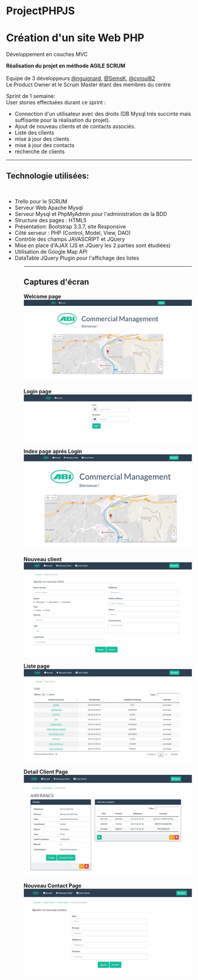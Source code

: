 # ProjectPHPJS
<h1>Création d'un site Web PHP</h1>
Développement en couches MVC

<strong>Réalisation du projet en méthode AGILE SCRUM</strong> <br><br>
Equipe de 3 développeurs <a href="https://github.com/nguignard">@nguignard</a>, <a href="https://github.com/semsk">@SemsK</a>, <a href="https://github.com/cyroul82">@cyroul82</a><br>
Le Product Owner et le Scrum Master étant des membres du centre
<br>

Sprint de 1 semaine:<br>
User stories effectuées durant ce sprint : <br>

<ul>
  <li>Connection d'un utilisateur avec des droits (DB Mysql trés succinte mais suffisante pour la réalisation du projet).</li>
  <li>Ajout de nouveau clients et de contacts associés.</li>
  <li>Liste des clients</li>
  <li>mise à jour des clients</li>
  <li>mise à jour des contacts</li>
  <li>recherche de clients</li>
</ul>
<hr>
<h2>Technologie utilisées:</h2><br>
<ul>
<li>Trello pour le SCRUM</li>
<li>Serveur Web Apache Mysql</li>
<li>Serveur Mysql et PhpMyAdmin pour l'administration de la BDD</li>
<li>Structure des pages : HTML5</li>
<li>Présentation: Bootstrap 3.3.7, site Responsive</li>
<li>Côté serveur : PHP (Control, Model, View, DAO)</li>
<li>Contrôle des champs JAVASCRIPT et JQuery</li>
<li>Mise en place d'AJAX (JS et JQuery les 2 parties sont étudiées)</li>
<li>Utilisation de Google Map API</li>
<li>DataTable JQuery Plugin pour l'affichage des listes</li>
<ul>

<hr>

<h2>Captures d'écran</h2>

<p>
  <strong>Welcome page</strong>
  <img src="/screenshot/index.PNG" witdh="350"/>
</p>

<p>
  <strong>Login page</strong>
  <img src="/screenshot/login.PNG" witdh="350"/>
</p>

<p>
  <strong>Index page aprés Login</strong>
  <img src="/screenshot/index2.PNG" witdh="350"/>
</p>

<p>
  <strong>Nouveau client</strong>
  <img src="/screenshot/newClient.PNG" witdh="350"/>
</p>

<p>
  <strong>Liste page</strong>
  <img src="/screenshot/listClient.PNG" witdh="350"/>
</p>

<p>
  <strong>Detail Client Page</strong>
  <img src="/screenshot/detailClient.PNG" witdh="350"/>
</p>

<p>
  <strong>Nouveau Contact Page</strong>
  <img src="/screenshot/newContact.PNG" witdh="350"/>
</p>




